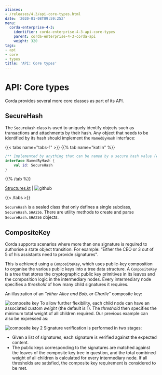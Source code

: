 ```yaml
---
aliases:
- /releases/4.3/api-core-types.html
date: '2020-01-08T09:59:25Z'
menu:
  corda-enterprise-4-3:
    identifier: corda-enterprise-4-3-api-core-types
    parent: corda-enterprise-4-3-corda-api
    weight: 320
tags:
- api
- core
- types
title: 'API: Core types'
---
```





# API: Core types


Corda provides several more core classes as part of its API.


## SecureHash

The `SecureHash` class is used to uniquely identify objects such as transactions and attachments by their hash.
Any object that needs to be identified by its hash should implement the `NamedByHash` interface:

{{< tabs name="tabs-1" >}}
{{% tab name="kotlin" %}}
```kotlin
/** Implemented by anything that can be named by a secure hash value (e.g. transactions, attachments). */
interface NamedByHash {
    val id: SecureHash
}

```
{{% /tab %}}




[Structures.kt](https://github.com/corda/enterprise/blob/release/ent/4.3/core/src/main/kotlin/net/corda/core/contracts/Structures.kt) | ![github](/images/svg/github.svg "github")

{{< /tabs >}}

`SecureHash` is a sealed class that only defines a single subclass, `SecureHash.SHA256`. There are utility methods
to create and parse `SecureHash.SHA256` objects.



## CompositeKey

Corda supports scenarios where more than one signature is required to authorise a state object transition. For example:
“Either the CEO or 3 out of 5 of his assistants need to provide signatures”.

This is achieved using a `CompositeKey`, which uses public-key composition to organise the various public keys into a
tree data structure. A `CompositeKey` is a tree that stores the cryptographic public key primitives in its leaves and
the composition logic in the intermediary nodes. Every intermediary node specifies a *threshold* of how many child
signatures it requires.

An illustration of an *“either Alice and Bob, or Charlie”* composite key:

![composite key](/en/images/composite-key.png "composite key")
To allow further flexibility, each child node can have an associated custom *weight* (the default is 1). The *threshold*
then specifies the minimum total weight of all children required. Our previous example can also be expressed as:

![composite key 2](/en/images/composite-key-2.png "composite key 2")
Signature verification is performed in two stages:



* Given a list of signatures, each signature is verified against the expected content.
* The public keys corresponding to the signatures are matched against the leaves of the composite key tree in question,
and the total combined weight of all children is calculated for every intermediary node. If all thresholds are satisfied,
the composite key requirement is considered to be met.
